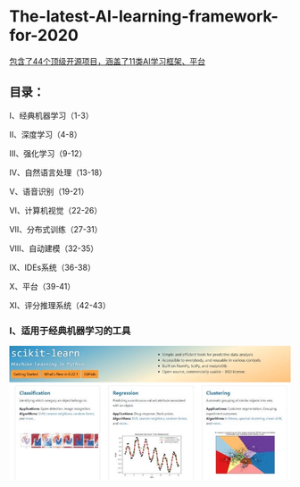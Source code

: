 # The-latest-AI-learning-framework-for-2020
[包含了44个顶级开源项目，涵盖了11类AI学习框架、平台](https://github.com/haggaishachar/techmap)
## 目录：

Ⅰ、经典机器学习（1-3）

Ⅱ、深度学习（4-8）

Ⅲ、强化学习（9-12）

Ⅳ、自然语言处理（13-18）

Ⅴ、语音识别（19-21）

Ⅵ、计算机视觉（22-26）

Ⅶ、分布式训练（27-31）

Ⅷ、自动建模（32-35）

Ⅸ、IDEs系统（36-38）

Ⅹ、平台（39-41）

Ⅺ、评分推理系统（42-43）

### Ⅰ、适用于经典机器学习的工具
![](pic/scikit-learn.JPG)
